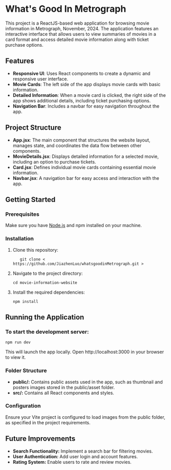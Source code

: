 # What's Good In Metrograph

This project is a ReactJS-based web application for browsing movie information in Metrograph, November, 2024. The application features an interactive interface that allows users to view summaries of movies in a card format and access detailed movie information along with ticket purchase options.

## Features

- **Responsive UI**: Uses React components to create a dynamic and responsive user interface.
- **Movie Cards**: The left side of the app displays movie cards with basic information.
- **Detailed Information**: When a movie card is clicked, the right side of the app shows additional details, including ticket purchasing options.
- **Navigation Bar**: Includes a navbar for easy navigation throughout the app.

## Project Structure

- **App.jsx**: The main component that structures the website layout, manages state, and coordinates the data flow between other components.
- **MovieDetails.jsx**: Displays detailed information for a selected movie, including an option to purchase tickets.
- **Card.jsx**: Defines individual movie cards containing essential movie information.
- **Navbar.jsx**: A navigation bar for easy access and interaction with the app.

## Getting Started

### Prerequisites

Make sure you have [Node.js](https://nodejs.org/) and npm installed on your machine.

### Installation

1. Clone this repository:
   
    `   git clone < https://github.com/JiazhenLuo/whatsgoodinMetrograph.git >`

2.	Navigate to the project directory:

    `cd movie-information-website
`

3.	Install the required dependencies:

    `npm install
`

## Running the Application

### To start the development server:

`npm run dev
`

This will launch the app locally. Open http://localhost:3000 in your browser to view it.

### Folder Structure
-	**public/:** Contains public assets used in the app, such as thumbnail and posters images stored in the public/asset folder.
-	**src/:** Contains all React components and styles.

### Configuration

Ensure your Vite project is configured to load images from the public folder, as specified in the project requirements.

## Future Improvements

- **Search Functionality:** Implement a search bar for filtering movies.
- **User Authentication:** Add user login and account features.
- **Rating System:** Enable users to rate and review movies.
